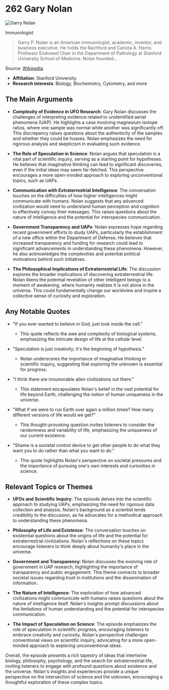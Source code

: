 # 262 Gary Nolan


![Garry Nolan](https://encrypted-tbn0.gstatic.com/images?q=tbn:ANd9GcQx_iHApA9yFDIW2JJC0UaSGh_CObDYw02I3gYPRLy3LKB2CwSDu9lJBw&s=0)

Immunologist

> Garry P. Nolan is an American immunologist, academic, inventor, and business executive. He holds the Rachford and Carlota A. Harris Professor Endowed Chair in the Department of Pathology at Stanford University School of Medicine. Nolan founded...

Source: [Wikipedia](https://en.wikipedia.org/wiki/Garry_Nolan)

- **Affiliation**: Stanford University
- **Research interests**: Biology, Biochemistry, Cytometry, and more


## The Main Arguments

- **Complexity of Evidence in UFO Research**: Gary Nolan discusses the challenges of interpreting evidence related to unidentified aerial phenomena (UAP). He highlights a case involving magnesium isotope ratios, where one sample was normal while another was significantly off. This discrepancy raises questions about the authenticity of the samples and whether they could be hoaxes. Nolan emphasizes the need for rigorous analysis and skepticism in evaluating such evidence.

- **The Role of Speculation in Science**: Nolan argues that speculation is a vital part of scientific inquiry, serving as a starting point for hypotheses. He believes that imaginative thinking can lead to significant discoveries, even if the initial ideas may seem far-fetched. This perspective encourages a more open-minded approach to exploring unconventional topics, such as UAPs.

- **Communication with Extraterrestrial Intelligence**: The conversation touches on the difficulties of how higher intelligences might communicate with humans. Nolan suggests that any advanced civilization would need to understand human perception and cognition to effectively convey their messages. This raises questions about the nature of intelligence and the potential for interspecies communication.

- **Government Transparency and UAPs**: Nolan expresses hope regarding recent government efforts to study UAPs, particularly the establishment of a new office within the Department of Defense. He believes that increased transparency and funding for research could lead to significant advancements in understanding these phenomena. However, he also acknowledges the complexities and potential political motivations behind such initiatives.

- **The Philosophical Implications of Extraterrestrial Life**: The discussion explores the broader implications of discovering extraterrestrial life. Nolan likens the potential revelation of other intelligent beings to a moment of awakening, where humanity realizes it is not alone in the universe. This could fundamentally change our worldview and inspire a collective sense of curiosity and exploration.

## Any Notable Quotes

- "If you ever wanted to believe in God, just look inside the cell."
  - This quote reflects the awe and complexity of biological systems, emphasizing the intricate design of life at the cellular level.

- "Speculation is just creativity; it's the beginning of hypothesis."
  - Nolan underscores the importance of imaginative thinking in scientific inquiry, suggesting that exploring the unknown is essential for progress.

- "I think there are innumerable alien civilizations out there."
  - This statement encapsulates Nolan's belief in the vast potential for life beyond Earth, challenging the notion of human uniqueness in the universe.

- "What if we were to run Earth over again a million times? How many different versions of life would we get?"
  - This thought-provoking question invites listeners to consider the randomness and variability of life, emphasizing the uniqueness of our current existence.

- "Shame is a societal control device to get other people to do what they want you to do rather than what you want to do."
  - This quote highlights Nolan's perspective on societal pressures and the importance of pursuing one's own interests and curiosities in science.

## Relevant Topics or Themes

- **UFOs and Scientific Inquiry**: The episode delves into the scientific approach to studying UAPs, emphasizing the need for rigorous data collection and analysis. Nolan's background as a scientist lends credibility to the discussion, as he advocates for a methodical approach to understanding these phenomena.

- **Philosophy of Life and Existence**: The conversation touches on existential questions about the origins of life and the potential for extraterrestrial civilizations. Nolan's reflections on these topics encourage listeners to think deeply about humanity's place in the universe.

- **Government and Transparency**: Nolan discusses the evolving role of government in UAP research, highlighting the importance of transparency and public engagement. This theme connects to broader societal issues regarding trust in institutions and the dissemination of information.

- **The Nature of Intelligence**: The exploration of how advanced civilizations might communicate with humans raises questions about the nature of intelligence itself. Nolan's insights prompt discussions about the limitations of human understanding and the potential for interspecies communication.

- **The Impact of Speculation on Science**: The episode emphasizes the role of speculation in scientific progress, encouraging listeners to embrace creativity and curiosity. Nolan's perspective challenges conventional views on scientific inquiry, advocating for a more open-minded approach to exploring unconventional ideas.

Overall, the episode presents a rich tapestry of ideas that intertwine biology, philosophy, psychology, and the search for extraterrestrial life, inviting listeners to engage with profound questions about existence and the universe. Nolan's insights and experiences provide a unique perspective on the intersection of science and the unknown, encouraging a thoughtful exploration of these complex topics.